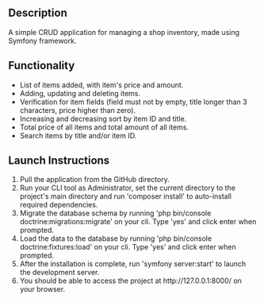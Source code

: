 <h2>Description</h2>
A simple CRUD application for managing a shop inventory, made using Symfony framework.
<h2>Functionality</h2>
<ul>
    <li>List of items added, with item's price and amount.</li>
    <li>Adding, updating and deleting items.</li>
    <li>Verification for item fields (field must not by empty, title longer than 3 characters, price higher than zero).</li>
    <li>Increasing and decreasing sort by item ID and title.</li>
    <li>Total price of all items and total amount of all items.</li>
    <li>Search items by title and/or item ID.</li>
</ul>
<h2>Launch Instructions</h2>
<ol>
    <li>Pull the application from the GitHub directory.</li>
    <li>Run your CLI tool as Administrator, set the current directory to the project's main directory and run 'composer install' to auto-install required dependencies.</li>
    <li>Migrate the database schema by running 'php bin/console doctrine:migrations:migrate' on your cli. Type 'yes' and click enter when prompted.</li>
    <li>Load the data to the database by running 'php bin/console doctrine:fixtures:load' on your cli. Type 'yes' and click enter when prompted.</li>
    <li>After the installation is complete, run 'symfony server:start' to launch the development server.</li>
    <li>You should be able to access the project at http://127.0.0.1:8000/ on your browser.</li>
</ol>